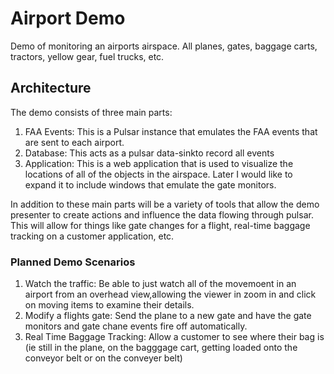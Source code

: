 # Airport Demo

Demo of monitoring an airports airspace. All planes, gates, baggage carts, tractors, yellow gear, fuel trucks, etc.

## Architecture

The demo consists of three main parts:

1. FAA Events: This is a Pulsar instance that emulates the FAA events that are sent to each airport.
2. Database: This acts as a pulsar data-sinkto record all events
3. Application: This is a web application that is used to visualize the locations of all of the objects in the airspace. Later I would like to expand it to include windows that emulate the gate monitors.

In addition to these main parts will be a variety of tools that allow the demo presenter to create actions and influence the data flowing through pulsar. This will allow for things like gate changes for a flight, real-time baggage tracking on a customer application, etc.

### Planned Demo Scenarios

1. Watch the traffic: Be able to just watch all of the movemoent in an airport from an overhead view,allowing the viewer in zoom in and click on moving items to examine their details.
2. Modify a flights gate: Send the plane to a new gate and have the gate monitors and gate chane events fire off automatically.
3. Real Time Baggage Tracking: Allow a customer to see where their bag is (ie still in the plane, on the bagggage cart, getting loaded onto the conveyor belt or on the conveyer belt)
